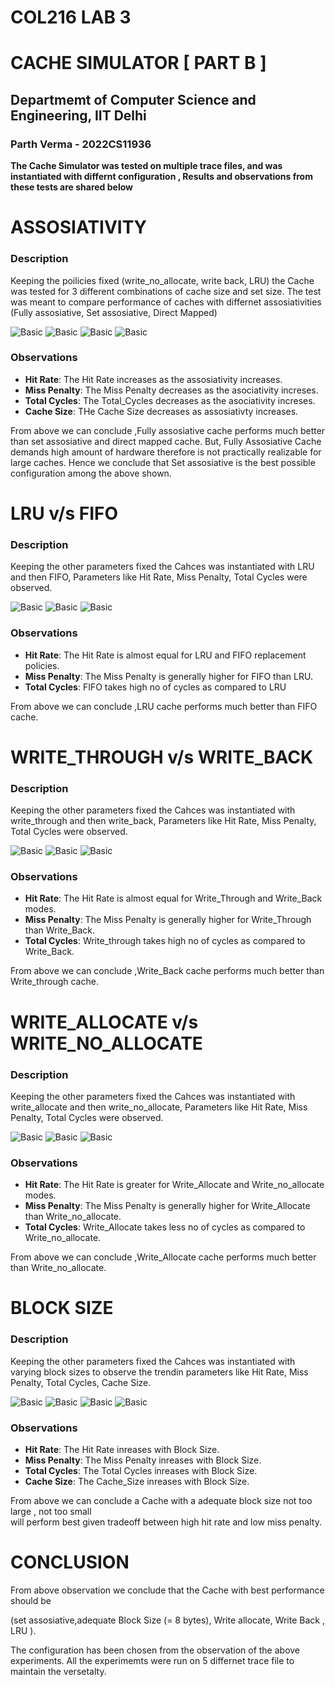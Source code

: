 # COL216 LAB 3 
# CACHE SIMULATOR [ PART B ]

## Departmemt of Computer Science and Engineering, IIT Delhi

### Parth Verma - 2022CS11936


**The Cache Simulator was tested on multiple trace files, and was instantiated with differnt configuration , Results and observations from these tests are shared below**

# ASSOSIATIVITY 

### Description
Keeping the poilicies fixed (write_no_allocate, write back, LRU) the Cache was tested for 3 different combinations of cache size and set size. 
The test was meant to compare performance of caches with differnet assosiativities (Fully assosiative, Set assosiative, Direct Mapped)

![Basic](./PLots/ASSOSIATIVITY/trace1/hit.png)
![Basic](./PLots/ASSOSIATIVITY/trace1/miss.png)
![Basic](./PLots/ASSOSIATIVITY/trace1/total_cycles.png)
![Basic](./PLots/ASSOSIATIVITY/trace1/cache.png)

### Observations
- **Hit Rate**: The Hit Rate increases as the assosiativity increases. 
- **Miss Penalty**: The Miss Penalty decreases as the asociativity increses.
- **Total Cycles**: The Total_Cycles decreases as the asociativity increses.
- **Cache Size**: THe Cache Size decreases as assosiativty increases.

From above we can conclude ,Fully assosiative cache performs much better than set assosiative and direct mapped cache.
But, Fully Assosiative Cache demands high amount of hardware therefore is not practically realizable for large caches.
Hence we conclude that Set assosiative is the best possible configuration among the above shown.

# LRU v/s FIFO

### Description
Keeping the other parameters fixed the Cahces was instantiated with LRU and then FIFO, Parameters like Hit Rate, Miss Penalty, Total Cycles were observed.


![Basic](./PLots/LRU_FIFO/hit.png)
![Basic](./PLots/LRU_FIFO/miss.png)
![Basic](./PLots/LRU_FIFO/total_cycles.png)


### Observations
- **Hit Rate**: The Hit Rate is almost equal for LRU and FIFO replacement policies. 
- **Miss Penalty**: The Miss Penalty is generally higher for FIFO than LRU.
- **Total Cycles**: FIFO takes high no of cycles as compared to LRU


From above we can conclude ,LRU cache performs much better than FIFO cache.


# WRITE_THROUGH v/s WRITE_BACK

### Description
Keeping the other parameters fixed the Cahces was instantiated with write_through and then write_back, Parameters like Hit Rate, Miss Penalty, Total Cycles were observed.


![Basic](./PLots/WB_WT/hir.png)
![Basic](./PLots/WB_WT/miss.png)
![Basic](./PLots/WB_WT/total_cycles.png)


### Observations
- **Hit Rate**: The Hit Rate is almost equal for Write_Through and Write_Back modes. 
- **Miss Penalty**: The Miss Penalty is generally higher for Write_Through than Write_Back.
- **Total Cycles**: Write_through takes high no of cycles as compared to Write_Back.


From above we can conclude ,Write_Back cache performs much better than Write_through cache.


# WRITE_ALLOCATE v/s WRITE_NO_ALLOCATE

### Description
Keeping the other parameters fixed the Cahces was instantiated with write_allocate and then write_no_allocate, Parameters like Hit Rate, Miss Penalty, Total Cycles were observed.


![Basic](./PLots/WA_WNA/hitr.png)
![Basic](./PLots/WA_WNA/miss.png)
![Basic](./PLots/WA_WNA/total_cycles.png)


### Observations
- **Hit Rate**: The Hit Rate is greater for Write_Allocate and Write_no_allocate modes. 
- **Miss Penalty**: The Miss Penalty is generally higher for Write_Allocate than Write_no_allocate.
- **Total Cycles**: Write_Allocate takes less no of cycles as compared to Write_no_allocate.


From above we can conclude ,Write_Allocate cache performs much better than Write_no_allocate.


# BLOCK SIZE

### Description
Keeping the other parameters fixed the Cahces was instantiated with varying block sizes to observe the trendin parameters like 
Hit Rate, Miss Penalty, Total Cycles, Cache Size.


![Basic](./PLots/Block_variation/hit_rate.png)
![Basic](./PLots/Block_variation/miss.png)
![Basic](./PLots/Block_variation/total_cycles.png)
![Basic](./PLots/Block_variation/cache.png)


### Observations
- **Hit Rate**: The Hit Rate inreases with Block Size.
- **Miss Penalty**: The Miss Penalty inreases with Block Size.
- **Total Cycles**: The Total Cycles inreases with Block Size.
- **Cache Size**: The Cache_Size inreases with Block Size.


From above we can conclude a Cache with a adequate block size not too large , not too small  
will perform best given tradeoff between high hit rate and low miss penalty.



# CONCLUSION

From above observation we conclude that the Cache with best performance should be 

(set assosiative,adequate Block Size (= 8 bytes), Write allocate, Write Back , LRU ).

The configuration has been chosen from the observation of the above experiments.
All the experimemts were run on 5 differnet trace file to maintain the versetalty.















